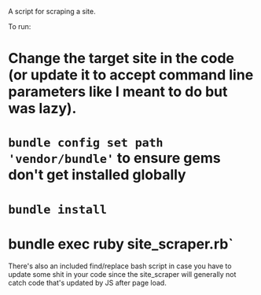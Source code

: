 A script for scraping a site. 

To run: 

# Change the target site in the code (or update it to accept command line parameters like I meant to do but was lazy). 
# `bundle config set path 'vendor/bundle'` to ensure gems don't get installed globally
# `bundle install`
# bundle exec ruby site_scraper.rb`

There's also an included find/replace bash script in case you have to update some shit in your code since the site_scraper will generally not catch code that's updated by JS after page load.

